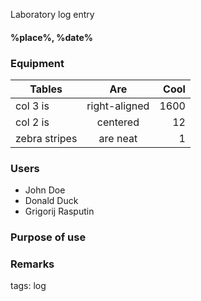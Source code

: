 Laboratory log entry

#### %place%, %date%


### Equipment

| Tables        | Are           | Cool  |
| ------------- |:-------------:| -----:|
| col 3 is      | right-aligned | 1600  |
| col 2 is      | centered      |   12  |
| zebra stripes | are neat      |    1  |


### Users

- John Doe
- Donald Duck
- Grigorij Rasputin

### Purpose of use



### Remarks



tags: log